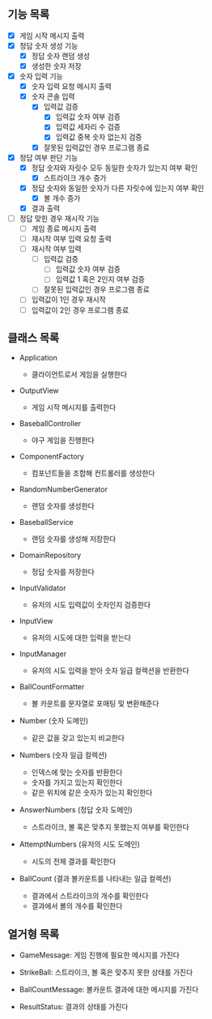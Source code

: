 ## 기능 목록

- [x] 게임 시작 메시지 출력
- [x] 정답 숫자 생성 기능
    - [x] 정답 숫자 랜덤 생성
    - [x] 생성한 숫자 저장
- [x] 숫자 입력 기능
    - [x] 숫자 입력 요청 메시지 출력
    - [x] 숫자 콘솔 입력
        - [x] 입력값 검증
            - [x] 입력값 숫자 여부 검증
            - [x] 입력값 세자리 수 검증
            - [x] 입력값 중복 숫자 없는지 검증
        - [x] 잘못된 입력값인 경우 프로그램 종료
- [x] 정답 여부 판단 기능
    - [x] 정답 숫자와 자릿수 모두 동일한 숫자가 있는지 여부 확인
        - [x] 스트라이크 개수 증가
    - [x] 정답 숫자와 동일한 숫자가 다른 자릿수에 있는지 여부 확인
        - [x] 볼 개수 증가
    - [x] 결과 출력
- [ ] 정답 맞힌 경우 재시작 기능
    - [ ] 게임 종료 메시지 출력
    - [ ] 재시작 여부 입력 요청 출력
    - [ ] 재시작 여부 입력
        - [ ] 입력값 검증
            - [ ] 입력값 숫자 여부 검증
            - [ ] 입력값 1 혹은 2인지 여부 검증
        - [ ] 잘못된 입력값인 경우 프로그램 종료
    - [ ] 입력값이 1인 경우 재시작
    - [ ] 입력값이 2인 경우 프로그램 종료

## 클래스 목록

- Application
    - 클라이언트로서 게임을 실행한다

- OutputView
    - 게임 시작 메시지를 출력한다

- BaseballController
    - 야구 게임을 진행한다

- ComponentFactory
    - 컴포넌트들을 조합해 컨트롤러를 생성한다

- RandomNumberGenerator
    - 랜덤 숫자를 생성한다

- BaseballService
    - 랜덤 숫자를 생성해 저장한다

- DomainRepository
    - 정답 숫자를 저장한다

- InputValidator
    - 유저의 시도 입력값이 숫자인지 검증한다

- InputView
    - 유저의 시도에 대한 입력을 받는다

- InputManager
    - 유저의 시도 입력을 받아 숫자 일급 컬렉션을 반환한다

- BallCountFormatter
    - 볼 카운트를 문자열로 포매팅 및 변환해준다

- Number (숫자 도메인)
    - 같은 값을 갖고 있는지 비교한다

- Numbers (숫자 일급 컬렉션)
    - 인덱스에 맞는 숫자를 반환한다
    - 숫자를 가지고 있는지 확인한다
    - 같은 위치에 같은 숫자가 있는지 확인한다

- AnswerNumbers (정답 숫자 도메인)
    - 스트라이크, 볼 혹은 맞추지 못했는지 여부를 확인한다

- AttemptNumbers (유저의 시도 도메인)
    - 시도의 전체 결과를 확인한다

- BallCount (결과 볼카운트를 나타내는 일급 컬렉션)
    - 결과에서 스트라이크의 개수를 확인한다
    - 결과에서 볼의 개수를 확인한다

## 열거형 목록

- GameMessage: 게임 진행에 필요한 메시지를 가진다

- StrikeBall: 스트라이크, 볼 혹은 맞추지 못한 상태를 가진다

- BallCountMessage: 볼카운트 결과에 대한 메시지를 가진다

- ResultStatus: 결과의 상태를 가진다
